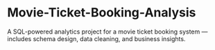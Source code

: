 # Movie-Ticket-Booking-Analysis
A SQL-powered analytics project for a movie ticket booking system — includes schema design, data cleaning, and business insights.

